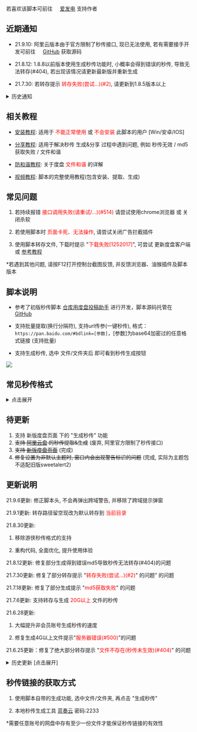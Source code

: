 若喜欢该脚本可前往 <img src="https://static.afdiancdn.com/favicon.ico" width='16'>[爱发电](https://afdian.net/@mengzonefire) 支持作者

## 近期通知

* 21.9.10: 阿里云版本由于官方限制了秒传接口, 现已无法使用, 若有需要接手开发可前往 <img src="https://github.githubassets.com/favicons/favicon.png" width='16'>[GitHub](https://github.com/mengzonefire/aliyun-rapidupload-userscript) 获取源码

* 21.8.12: 1.8.8以前版本使用生成秒传功能时, 小概率会得到错误的秒传, 导致无法转存(#404), 若出现该情况请更新最新版并重新生成

* 21.7.30: 若转存提示 <span style="color: red;">转存失败(尝试...)(#2)</span>, 请更新到1.8.5版本以上

<details>
<summary>历史通知</summary>
<ul><li><p>21.7.17: </p><ul><li><p>管理员已完成对昨日举报的审核<a href="https://pic.rmb.bdstatic.com/bjh/a6abf0daa40362c10385432fb5150ae7.png">(图1)</a>, 脚本页现可正常访问了</p></li><li><p>鉴于 <a href="https://www.aliyundrive.com/drive/">阿里云盘</a> 有更稳定的服务端(不存在&quot;秒传无效&quot;, &quot;md5获取失败&quot;等问题), 即将着手阿里云盘对应的秒传提取&amp;生成功能, 预计下个月更新.</p></li></ul></li><li><p>21.7.16: 估计是因为脚本头几行留有babel工具生成的语法转换代码<a href="https://pic.rmb.bdstatic.com/bjh/9cd999f1d1a35b350e83f93fc685dee7.png">(图1)</a>, 被人误解为压缩代码举报了<a href="https://pic.rmb.bdstatic.com/bjh/eb18b94af7dacd00b11e8cbac3b1e1e4.png">(图2)</a>, 故将源码重新格式化了一遍<a href="https://pic.rmb.bdstatic.com/bjh/ecc36a94f8632b8fba81594d37646b31.png">(图3)</a>以避免误解.</p></li></ul><ul><li><p>21.7.12: 经测试, 度盘服务器已恢复正常, 可以正常上传文件并生成秒传.</p></li><li><p>21.7.10: (<span style="color: red;"> 重要 </span>) 从7.9开始, 新上传网盘的文件<span style="color: red;"> 很可能 </span>出现 &quot;秒传未生效&quot;, &quot;md5获取失败&quot;的问题, 疑似百度服务器异常, 正在尝试修复.</p><p>*<a href="https://shimo.im/docs/TZ1JJuEjOM0wnFDH/">分享教程</a> 内提供了临时的解决方法</p></li><li><p>21.7.9: (<span style="color: red;"> 重要 </span>) 1.8.1版本更换了秒传接口, 解决了绝大部分 &quot;<span style="color: red;"> 文件不存在(秒传未生效) </span>&quot; 和 &quot;<span style="color: red;"> md5获取失败 </span>&quot; 的问题, 为保证使用体验, 强烈建议更新到最新版</p></li></ul>

</details>


## 相关教程

* [安装教程](https://shimo.im/docs/Jqf8y260KuofSb4K/): 适用于<span style="color: red;"> 不能正常使用 </span>或<span style="color: red;"> 不会安装 </span>此脚本的用户 [Win/安卓/IOS]

* [分享教程](https://shimo.im/docs/TZ1JJuEjOM0wnFDH/): 适用于解决秒传 生成&分享 过程中遇到问题, 例如 秒传无效 / md5获取失败 / 文件和谐

* [防和谐教程](https://shimo.im/docs/DGdDwPwTDhvyq6KX/): 关于度盘 <span style="color: red;">文件和谐</span> 的详解 

* [视频教程](https://www.bilibili.com/video/BV1E5411H76K): 脚本的完整使用教程(包含安装、提取、生成) 

## 常见问题

1. 若持续报错 <span style="color: red;">接口调用失败(请重试/...)(#514)</span> 请尝试使用chrome浏览器 或 关闭杀软

2. 若使用脚本时 <span style="color: red;">页面卡死、无法操作</span>, 请尝试关闭广告拦截插件

3. 使用脚本转存文件, 下载时提示 "<span style="color: red;">下载失败[1252017]</span>", 可尝试 更新度盘客户端 或 [参考教程](https://www.cnblogs.com/zlr585/p/14683918.html)

\*若遇到其他问题, 请按F12打开控制台截图反馈, 并反馈浏览器、油猴插件及脚本版本

## 脚本说明

* 参考了初版秒传脚本 [仓库用度盘投稿助手](https://greasyfork.org/zh-CN/scripts/3285) 进行开发，脚本源码托管在 <img src="https://github.githubassets.com/favicons/favicon.png" width='16'>[GitHub](https://github.com/mengzonefire/rapid-upload-userscript)

* 支持批量提取(换行分隔符), 支持url传参(一键秒传), 格式：`https://pan.baidu.com/#bdlink=[参数]`，[参数]为base64加密过的任意格式链接 (支持批量)

* 支持生成秒传, 选中 文件/文件夹后 即可看到秒传生成按钮

![](https://pic.rmb.bdstatic.com/bjh/1cb5384f4b7cd3fc5a07b42ef45bfe93.png)


## 常见秒传格式

<details>
<summary>点击展开</summary>

<ul><li><p>梦姬标准/标准码: D5AABEFC3290F7A3C09912228B136D0C#821A9F0D27FCD19C80474D2140ED2D85#6467659#test.exe</p></li><li><p>PanDL格式: bdpan://dGVzdC5leGV8NjQ2NzY1OXxENUFBQkVGQzMyOTBGN0EzQzA5OTEyMjI4QjEzNkQwQ3w4MjFBOUYwRDI3RkNEMTlDODA0NzREMjE0MEVEMkQ4NQ==</p></li><li><p>PCS-GO格式: BaiduPCS-Go rapidupload -length=6467659 -md5=D5AABEFC3290F7A3C09912228B136D0C -slicemd5=821A9F0D27FCD19C80474D2140ED2D85 &quot;/test.exe&quot;</p></li></ul>

</details>

## 待更新
1. 支持 新版度盘页面 下的 "生成秒传" 功能
2. ~~支持 [阿里云盘](https://www.aliyundrive.com/drive/) 的秒传提取&生成~~ (废弃, 阿里官方限制了秒传接口)
3. ~~支持 [新版度盘页面](https://pan.baidu.com/disk/main?from=oldversion#/index)~~ (完成)
4. ~~修复设置为非默认主题时, 窗口内会出现警告标识的问题~~ (完成, 实际为主题包不适配旧版sweetalert2)

## 更新说明

21.9.6更新: 修正脚本头, 不会再弹出跨域警告, 并移除了跨域提示弹窗

21.9.1更新: 转存路径留空现改为默认转存到 <span style="color: red;">当前目录</span>

21.8.30更新:

1. 移除游侠秒传格式的支持

2. 重构代码, 全面优化, 提升使用体验

21.8.12更新: 修复部分生成得到错误md5导致秒传无法转存(#404)的问题

21.7.30更新: 修复了部分转存提示 "<span style="color: red;">转存失败(尝试...)(#2)</span>" 的问题" 的问题

21.7.18更新: 修复了部分生成提示 "<span style="color: red;">md5获取失败</span>" 的问题

21.7.6更新: 支持转存与生成 <span style="color: red;">20G以上</span> 文件的秒传

21.6.28更新: 

1. 大幅提升非会员账号生成秒传的速度

2. 修复生成4G以上文件提示"<span style="color: red;">服务器错误(#500)</span>"的问题

21.6.25更新：修复了绝大部分转存提示 "<span style="color: red;">文件不存在(秒传未生效)(#404)</span>" 的问题

<details>
<summary>历史更新 [点击展开]</summary>

<p>21.6.24更新：修复从yun.baidu.com进入时, 弹窗提示 &quot;bdskoten获取失败&quot; 的问题</p>

<p>21.6.23更新：将sweetalert2和设置内的主题包升级到最新版(适配主题后修复了 待更新#3)</p>

<p>21.6.18更新：转存秒传添加bdstoken参数, 防止报错&quot;转存失败(#2)&quot;, 并支持了新版度盘页面下的转存功能:</p>

<p><img alt="" src="https://pic.rmb.bdstatic.com/bjh/ed9647f2c8d16a8a6fb74d42e51626cf.png"/></p>

<p>21.6.18更新：移除<span style="color: red;"> 修复下载 </span>功能(已在21年4月上旬失效), 后续不会再考虑修复该功能</p>

<p>21.3.30更新：修复部分秒传转存提示 &quot;文件不存在&quot; 或 &quot;md5不匹配&quot;, 有该情况的请务必更新到1.6.7版本</p>

<p>21.3.29更新：新增<span style="color: red;"> 直接修复下载 </span>功能，无需秒传即可修复下载，感谢TkzcM的帮助</p>

<p><span style="color: red;">注意:</span> 后续测试发现1.6.1和1.6.2版本该功能有可能使原文件丢失, 若需要使用该功能请务必更新到1.6.3以上版本</p>

<p><span style="color: red;">注意2:</span> 由于实现机制不同, &quot;直接修复&quot; 的成功率相对 &quot;转存的修复&quot; 较低, 至少一半以上的文件无法修复(弹窗提示 &quot;不支持修复&quot;), 目前暂时未找到解决方法</p>

<p><img alt="" src="https://pic.rmb.bdstatic.com/bjh/5e05f7c1f772451b8efce938280bcaee.png"/></p>

<p>21.3.16更新：秒传转存新增<span style="color: red;"> 修复下载 </span>功能，可修复绝大部分无法下载的文件 (需有秒传链接并在转存时勾选修复选项)</p>

<p><img alt="" src="https://pic.rmb.bdstatic.com/bjh/822bf85e8b663f352c65f04a50a305e1.png"/></p>

<p>21.2.26更新：若在更新1.5.0版本后出现秒传按钮不显示的问题, 请尝试更新到1.5.5版本</p>

<p>21.2.11更新：<a href="https://shimo.im/docs/TZ1JJuEjOM0wnFDH/">分享教程</a> 更新, 原教程的 &quot;固实压缩+加密文件名&quot; 已无法再防和谐(在度盘移动端依旧可以在线解压), 目前有效的防和谐方法请参考教程内的 &quot;<span style="color: red;">双层压缩</span>&quot;</p>

<p>21.1.28更新：兼容了暴力猴插件, 添加更换主题功能, 优化部分代码逻辑</p>

<p>21.1.11更新：若1.4.0版本出现 &quot;转存失败&quot; 的情况, 请更新1.4.4版本</p>

<p>20.12.18更新：不再支持暴力猴violentmonkey2.12.8以上插件, 使用该插件的用户请降级插件或改用油猴插件Tampermonkey</p>

<p>若使用1.3.5版本时出现一键秒传(解base64)不可用的情况, 请将脚本更新至1.3.6以上</p>

<p>20.11.12更新：若1.2.9版本出现秒传按钮不显示的情况, 请更新1.3.0版本</p>

<p>20.11.5更新：若出现转存时路径留空转存无反应的情况, 请更新1.2.7版本</p>

<p>20.11.2更新：</p>

<ol><li><p>加入了生成秒传的功能, 选择文件/文件夹后即可看到秒传生成按钮</p></li><li><p>增加了跳转目录的功能, 若在秒传转存时有输入保存路径, 转存完成后可以看到跳转按钮</p></li></ol>

</details>

## 秒传链接的获取方式

1. 使用脚本自带的生成功能, 选中文件/文件夹, 再点击 "生成秒传"

2. 本地秒传生成工具 [蓝奏云](https://wwe.lanzoui.com/b01u0yqvi) 密码:2233

*需要任意账号的网盘中存有至少一份文件才能保证秒传链接的有效性